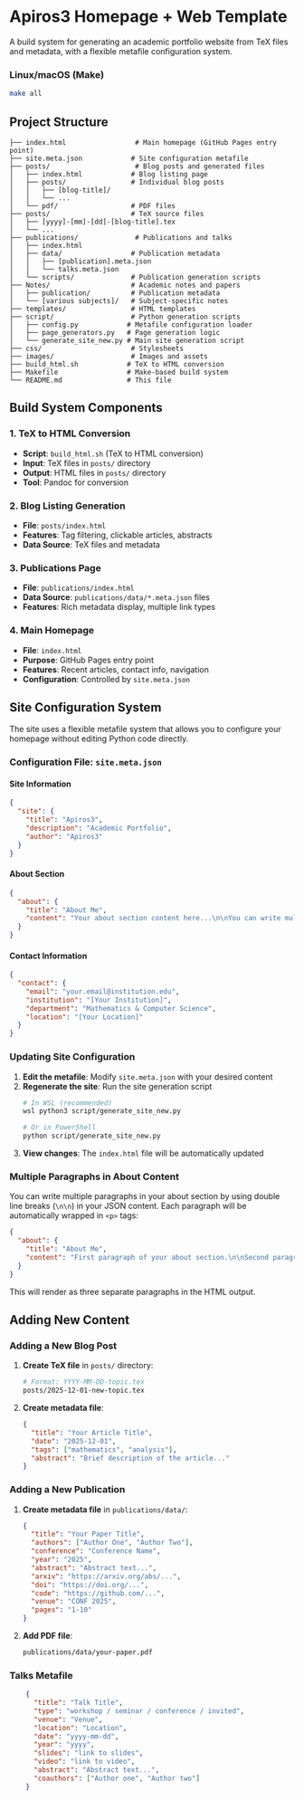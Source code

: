 # Apiros3 Homepage + Web Template

A build system for generating an academic portfolio website from TeX files and metadata, with a flexible metafile configuration system.

### Linux/macOS (Make)
```bash
make all
```
## Project Structure

```
├── index.html                 # Main homepage (GitHub Pages entry point)
├── site.meta.json            # Site configuration metafile
├── posts/                     # Blog posts and generated files
│   ├── index.html            # Blog listing page
│   ├── posts/                # Individual blog posts
│   │   ├── [blog-title]/
│   │   └── ...
│   └── pdf/                  # PDF files
├── posts/                    # TeX source files
│   ├── [yyyy]-[mm]-[dd]-[blog-title].tex
│   └── ...
├── publications/              # Publications and talks
│   ├── index.html
│   ├── data/                 # Publication metadata
│   │   ├── [publication].meta.json
│   │   └── talks.meta.json
│   └── scripts/              # Publication generation scripts
├── Notes/                    # Academic notes and papers
│   ├── publication/          # Publication metadata
│   └── [various subjects]/   # Subject-specific notes
├── templates/                # HTML templates
├── script/                   # Python generation scripts
│   ├── config.py            # Metafile configuration loader
│   ├── page_generators.py   # Page generation logic
│   └── generate_site_new.py # Main site generation script
├── css/                      # Stylesheets
├── images/                   # Images and assets
├── build_html.sh            # TeX to HTML conversion
├── Makefile                 # Make-based build system
└── README.md                # This file
```

## Build System Components

### 1. TeX to HTML Conversion
- **Script**: `build_html.sh` (TeX to HTML conversion)
- **Input**: TeX files in `posts/` directory
- **Output**: HTML files in `posts/` directory
- **Tool**: Pandoc for conversion

### 2. Blog Listing Generation
- **File**: `posts/index.html`
- **Features**: Tag filtering, clickable articles, abstracts
- **Data Source**: TeX files and metadata

### 3. Publications Page
- **File**: `publications/index.html`
- **Data Source**: `publications/data/*.meta.json` files
- **Features**: Rich metadata display, multiple link types

### 4. Main Homepage
- **File**: `index.html`
- **Purpose**: GitHub Pages entry point
- **Features**: Recent articles, contact info, navigation
- **Configuration**: Controlled by `site.meta.json`

## Site Configuration System

The site uses a flexible metafile system that allows you to configure your homepage without editing Python code directly.

### Configuration File: `site.meta.json`

#### Site Information
```json
{
  "site": {
    "title": "Apiros3",
    "description": "Academic Portfolio", 
    "author": "Apiros3"
  }
}
```

#### About Section
```json
{
  "about": {
    "title": "About Me",
    "content": "Your about section content here...\n\nYou can write multiple paragraphs by using double line breaks (\\n\\n) in your JSON content. Each paragraph will be automatically wrapped in <p> tags.\n\nThis makes it easy to format longer about sections with proper paragraph breaks."
  }
}
```

#### Contact Information
```json
{
  "contact": {
    "email": "your.email@institution.edu",
    "institution": "[Your Institution]",
    "department": "Mathematics & Computer Science",
    "location": "[Your Location]"
  }
}
```

### Updating Site Configuration

1. **Edit the metafile**: Modify `site.meta.json` with your desired content
2. **Regenerate the site**: Run the site generation script
   ```bash
   # In WSL (recommended)
   wsl python3 script/generate_site_new.py
   
   # Or in PowerShell
   python script/generate_site_new.py
   ```
3. **View changes**: The `index.html` file will be automatically updated

### Multiple Paragraphs in About Content

You can write multiple paragraphs in your about section by using double line breaks (`\n\n`) in your JSON content. Each paragraph will be automatically wrapped in `<p>` tags:

```json
{
  "about": {
    "title": "About Me",
    "content": "First paragraph of your about section.\n\nSecond paragraph with more details.\n\nThird paragraph with additional information."
  }
}
```

This will render as three separate paragraphs in the HTML output.

## Adding New Content

### Adding a New Blog Post

1. **Create TeX file** in `posts/` directory:
   ```bash
   # Format: YYYY-MM-DD-topic.tex
   posts/2025-12-01-new-topic.tex
   ```

2. **Create metadata file**:
   ```json
   {
     "title": "Your Article Title",
     "date": "2025-12-01",
     "tags": ["mathematics", "analysis"],
     "abstract": "Brief description of the article..."
   }
   ```

### Adding a New Publication

1. **Create metadata file** in `publications/data/`:
   ```json
   {
     "title": "Your Paper Title",
     "authors": ["Author One", "Author Two"],
     "conference": "Conference Name",
     "year": "2025",
     "abstract": "Abstract text...",
     "arxiv": "https://arxiv.org/abs/...",
     "doi": "https://doi.org/...",
     "code": "https://github.com/...",
     "venue": "CONF 2025",
     "pages": "1-10"
   }
   ```

2. **Add PDF file**:
   ```bash
   publications/data/your-paper.pdf
   ```

### Talks Metafile

```json
    {
      "title": "Talk Title",
      "type": "workshop / seminar / conference / invited",
      "venue": "Venue",
      "location": "Location",
      "date": "yyyy-mm-dd",
      "year": "yyyy",
      "slides": "link to slides",
      "video": "link to video",
      "abstract": "Abstract text...",
      "coauthors": ["Author one", "Author two"]
    }
```